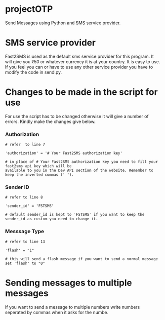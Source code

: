 # projectOTP
Send Messages using Python and SMS service provider.

# SMS service provider
Fast2SMS is used as the default sms service provider for this program. It will give you ₹50 or whatever currency it is at your country.
It is easy to use. If you feel you can or have to use any other service provider you have to modify the code in send.py.

# Changes to be made in the script for use
For use the script has to be changed otherwise it will give a number of errors. Kindly make the changes give below. 

### Authorization
```
# refer  to line 7

'authorization' = '# Your Fast2SMS authorization key'

# in place of # Your Fast2SMS authorization key you need to fill your fast2sms api key which will be 
available to you in the Dev API section of the website. Remember to keep the inverted commas (' ').
```

### Sender ID
```
# refer to line 8

'sender_id' = 'FSTSMS'

# default sender_id is kept to 'FSTSMS' if you want to keep the sender_id as custom you need to change it.
```

### Messsage Type
```
# refer to line 13

'flash' = "1"

# this will send a flash message if you want to send a normal message set 'flash' to "0"
```

# Sending messages to multiple messages

If you want to send a message to multiple numbers write numbers seperated by commas when it asks for the numbe.
